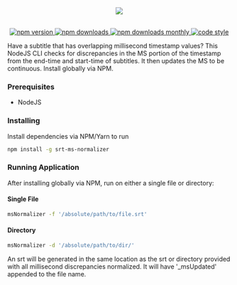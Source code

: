 <div align="center"> 
  <img width="auto" height="auto" src="https://s3-us-west-2.amazonaws.com/andrew-sadowski-images/msNormalizer.png">
</div>
<br />
<p align="center">
  <a href="https://www.npmjs.com/package/srt-ms-normalizer">
    <img src="https://img.shields.io/npm/v/srt-ms-normalizer.svg?style=flat-square" alt="npm version">
  </a>
    <a href="https://www.npmjs.com/package/srt-ms-normalizer">
    <img src="https://img.shields.io/npm/dt/srt-ms-normalizer.svg?style=flat-square" alt="npm downloads">
  </a>
  <a href="https://www.npmjs.com/package/srt-ms-normalizer">
    <img src="https://img.shields.io/npm/dm/srt-ms-normalizer.svg?style=flat-square" alt="npm downloads monthly">
  </a>
  <a href="https://github.com/prettier/prettier">
    <img src="https://img.shields.io/badge/code_style-prettier-ff69b4.svg?style=flat-square" alt="code style" />
  </a>
</p>

Have a subtitle that has overlapping millisecond timestamp values? This NodeJS CLI checks for discrepancies in the MS portion of the timestamp from the end-time and start-time of subtitles. It then updates the MS to be continuous. Install globally via NPM.

### Prerequisites

- NodeJS

### Installing

Install dependencies via NPM/Yarn to run

```bash
npm install -g srt-ms-normalizer

```

### Running Application

After installing globally via NPM, run on either a single file or directory:

#### Single File

```bash
msNormalizer -f '/absolute/path/to/file.srt'

```

#### Directory

```bash
msNormalizer -d '/absolute/path/to/dir/'

```

An srt will be generated in the same location as the srt or directory provided with all millisecond discrepancies normalized. It will have '\_msUpdated' appended to the file name.

